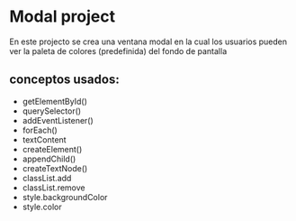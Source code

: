 # Modal project
En este projecto se crea una ventana modal en la cual los usuarios pueden ver la paleta de colores (predefinida) del fondo de pantalla

## conceptos usados:

  - getElementById()
  - querySelector()
  - addEventListener()
  - forEach()
  - textContent
  - createElement()
  - appendChild()
  - createTextNode()
  - classList.add
  - classList.remove
  - style.backgroundColor
  - style.color